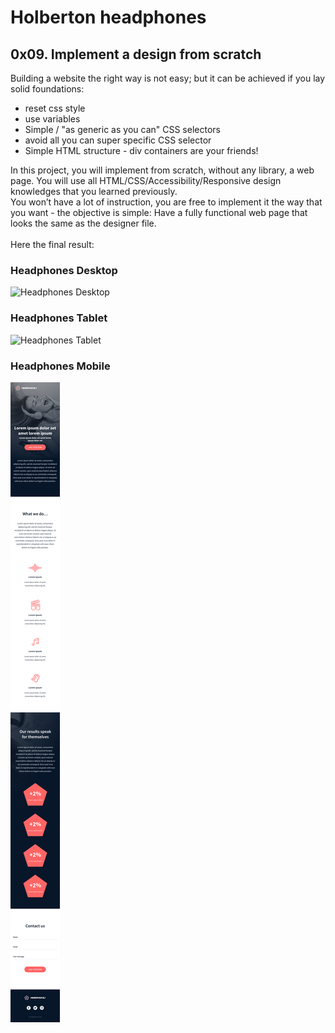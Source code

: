 <h1>Holberton headphones</h1>

<h2>0x09. Implement a design from scratch</h2>

<p>Building a website the right way is not easy; but it can be achieved if you lay solid foundations:</p>

<ul>
    <li>reset css style</li>
    <li>use variables</li>
    <li>Simple / "as generic as you can" CSS selectors</li>
    <li>avoid all you can super specific CSS selector</li>
    <li>Simple HTML structure - div containers are your friends!</li>
</ul>

<p>In this project, you will implement from scratch, without any library, a web page. You will use all HTML/CSS/Accessibility/Responsive design knowledges that you learned previously.
<br>
You won’t have a lot of instruction, you are free to implement it the way that you want - the objective is simple: Have a fully functional web page that looks the same as the designer file.
<br><br>
Here the final result:</p>

<h3>Headphones Desktop</h3>
<img src="https://github.com/steven-cruz/holberton-headphones/blob/master/images/01_headphones_desktop@2x.png?raw=true" alt="Headphones Desktop">

<h3>Headphones Tablet</h3>
<img src="https://github.com/steven-cruz/holberton-headphones/blob/master/images/01_headphones_tablet@2x.png?raw=true" alt="Headphones Tablet">

<h3>Headphones Mobile</h3>
<img src="https://github.com/steven-cruz/holberton-headphones/blob/master/images/01_headphones_mobile@2x.png?raw=true" alt="Headphones Mobile">
